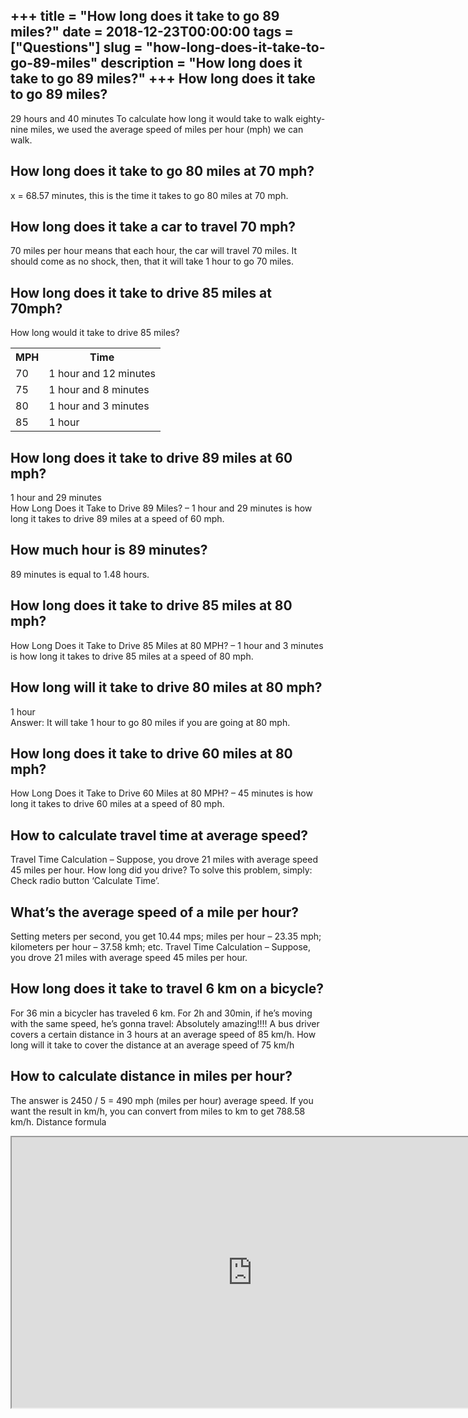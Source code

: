 +++
title = "How long does it take to go 89 miles?"
date = 2018-12-23T00:00:00
tags = ["Questions"]
slug = "how-long-does-it-take-to-go-89-miles"
description = "How long does it take to go 89 miles?"
+++
How long does it take to go 89 miles?
-------------------------------------

29 hours and 40 minutes To calculate how long it would take to walk eighty-nine miles, we used the average speed of miles per hour (mph) we can walk.

How long does it take to go 80 miles at 70 mph?
-----------------------------------------------

x = 68.57 minutes, this is the time it takes to go 80 miles at 70 mph.

How long does it take a car to travel 70 mph?
---------------------------------------------

70 miles per hour means that each hour, the car will travel 70 miles. It should come as no shock, then, that it will take 1 hour to go 70 miles.

How long does it take to drive 85 miles at 70mph?
-------------------------------------------------

How long would it take to drive 85 miles?

<table><tr><th>MPH</th><th>Time</th></tr><tr><td>70</td><td>1 hour and 12 minutes</td></tr><tr><td>75</td><td>1 hour and 8 minutes</td></tr><tr><td>80</td><td>1 hour and 3 minutes</td></tr><tr><td>85</td><td>1 hour</td></tr></table>

How long does it take to drive 89 miles at 60 mph?
--------------------------------------------------

1 hour and 29 minutes  
How Long Does it Take to Drive 89 Miles? – 1 hour and 29 minutes is how long it takes to drive 89 miles at a speed of 60 mph.

How much hour is 89 minutes?
----------------------------

89 minutes is equal to 1.48 hours.

How long does it take to drive 85 miles at 80 mph?
--------------------------------------------------

How Long Does it Take to Drive 85 Miles at 80 MPH? – 1 hour and 3 minutes is how long it takes to drive 85 miles at a speed of 80 mph.

How long will it take to drive 80 miles at 80 mph?
--------------------------------------------------

1 hour  
Answer: It will take 1 hour to go 80 miles if you are going at 80 mph.

How long does it take to drive 60 miles at 80 mph?
--------------------------------------------------

How Long Does it Take to Drive 60 Miles at 80 MPH? – 45 minutes is how long it takes to drive 60 miles at a speed of 80 mph.

How to calculate travel time at average speed?
----------------------------------------------

Travel Time Calculation – Suppose, you drove 21 miles with average speed 45 miles per hour. How long did you drive? To solve this problem, simply: Check radio button ‘Calculate Time’.

What’s the average speed of a mile per hour?
--------------------------------------------

Setting meters per second, you get 10.44 mps; miles per hour – 23.35 mph; kilometers per hour – 37.58 kmh; etc. Travel Time Calculation – Suppose, you drove 21 miles with average speed 45 miles per hour.

How long does it take to travel 6 km on a bicycle?
--------------------------------------------------

For 36 min a bicycler has traveled 6 km. For 2h and 30min, if he’s moving with the same speed, he’s gonna travel: Absolutely amazing!!!! A bus driver covers a certain distance in 3 hours at an average speed of 85 km/h. How long will it take to cover the distance at an average speed of 75 km/h

How to calculate distance in miles per hour?
--------------------------------------------

The answer is 2450 / 5 = 490 mph (miles per hour) average speed. If you want the result in km/h, you can convert from miles to km to get 788.58 km/h. Distance formula

<iframe allow="accelerometer; autoplay; clipboard-write; encrypted-media; gyroscope; picture-in-picture" allowfullscreen="" class="__youtube_prefs__  epyt-is-override  no-lazyload" data-no-lazy="1" data-origheight="433" data-origwidth="770" data-skipgform_ajax_framebjll="" height="433" id="_ytid_65403" loading="lazy" src="https://www.youtube.com/embed/m2eyq9qTOQY?enablejsapi=1&autoplay=0&cc_load_policy=0&cc_lang_pref=&iv_load_policy=1&loop=0&modestbranding=0&rel=1&fs=1&playsinline=0&autohide=2&theme=dark&color=red&controls=1&" title="YouTube player" width="770"></iframe>